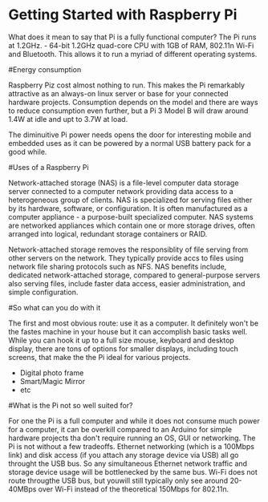 # Getting Started with Raspberry Pi 

What does it mean to say that Pi is a fully functional computer? The Pi runs at 1.2GHz. - 64-bit 1.2GHz quad-core CPU with 1GB of RAM, 802.11n Wi-Fi and Bluetooth. This allows it to run a myriad of different operating systems. 

#Energy consumption

Raspberry Piz cost almost nothing to run. This makes the Pi remarkably attractive as an always-on linux server or base for your connected hardware projects. Consumption depends on the model and there are ways to reduce consumption even further, but a Pi 3 Model B will draw around 1.4W at idle and upt to 3.7W at load. 

The diminuitive Pi power needs opens the door for interesting mobile and embedded uses as it can be powered by a normal USB battery pack for a good while. 

#Uses of a Raspberry Pi

Network-attached storage (NAS) is a file-level computer data storage server connected to a computer network providing data access to a heterogeneous group of clients. NAS is specialized for serving files either by its hardware, software, or configuration. It is often manufactured as a computer appliance - a purpose-built specialized computer. NAS systems are networked appliances which contain one or more storage drives, often arranged into logical, redundant storage containers or RAID. 

Network-attached storage removes the responsiblity of file serving from other servers on the network. They typically provide accs to files using network file sharing protocols such as NFS. NAS benefits include, dedicated network-attached storage, compared to general-purpose servers also serving files, include faster data access, easier administration, and simple configuration. 

#So what can you do with it

The first and most obvious route: use it as a computer. It definitely won't be the fastes machine in your house but it can accomplish basic tasks well. While you can hook it up to a full size mouse, keyboard and desktop display, there are tons of options for smaller displays, including touch screens, that make the the Pi ideal for various projects. 
  - Digital photo frame
  - Smart/Magic Mirror
  - etc

#What is the Pi not so well suited for?

For one the Pi is a full computer and while it does not consume much power for a computer, it can be overkill compared to an Arduino for simple hardware projects tha don't require running an OS, GUI or networking. 
The Pi is not without a few tradeoffs. Ethernet networking (which is a 100Mbps link) and disk access (if you attach any storage device via USB) all go throught the USB bus. So any simultaneous Ethernet network traffic and storage device usage will be bottlenecked by the same bus. Wi-Fi does not route througthe USB bus, but youwill still typically only see around 20-40MBps over Wi-Fi instead of the theoretical 150Mbps for 802.11n. 